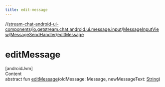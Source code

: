 ```yaml
---
title: edit-message
---
```

//[stream-chat-android-ui-components](../../../../index.md)/[io.getstream.chat.android.ui.message.input](../../index.md)/[MessageInputView](../index.md)/[MessageSendHandler](index.md)/[editMessage](editMessage.md)



# editMessage  
[androidJvm]  
Content  
abstract fun [editMessage](editMessage.md)(oldMessage: Message, newMessageText: [String](https://kotlinlang.org/api/latest/jvm/stdlib/kotlin/-string/index.html))  



